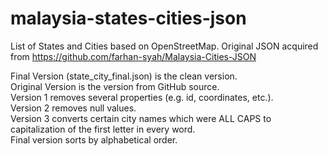 # malaysia-states-cities-json
List of States and Cities based on OpenStreetMap. Original JSON acquired from https://github.com/farhan-syah/Malaysia-Cities-JSON

Final Version (state_city_final.json) is the clean version. <br />
Original Version is the version from GitHub source. <br />
Version 1 removes several properties (e.g. id, coordinates, etc.). <br />
Version 2 removes null values. <br />
Version 3 converts certain city names which were ALL CAPS to capitalization of the first letter in every word. <br />
Final version sorts by alphabetical order. <br />
